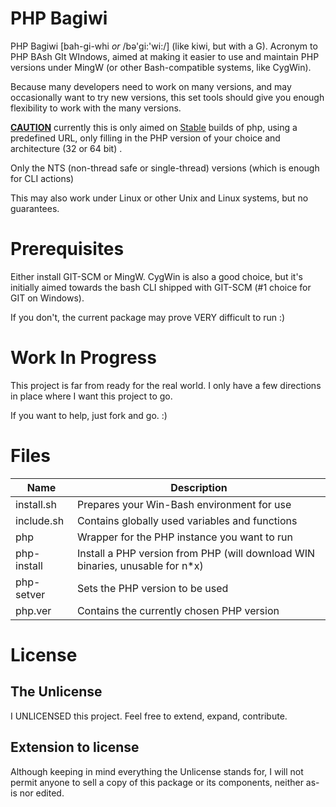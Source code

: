 # PHP Bagiwi

PHP Bagiwi [bah-gi-whi _or_ /bə'gi:'wi:/] (like kiwi, but with a G). Acronym to PHP BAsh GIt WIndows, aimed at making it easier to use and maintain PHP 
versions under MingW (or other Bash-compatible systems, like CygWin).

Because many developers need to work on many versions, and may occasionally want to try new versions,
this set tools should give you enough flexibility to work with the many versions.

<u>**CAUTION**</u> currently this is only aimed on <u>Stable</u> builds of php, using a predefined URL,
only filling in the PHP version of your choice and architecture (32 or 64 bit) . 

Only the NTS (non-thread safe or single-thread) versions (which is enough for CLI actions)

This may also work under Linux or other Unix and Linux systems, but no guarantees.

# Prerequisites
Either install GIT-SCM or MingW. CygWin is also a good choice, but it's initially aimed towards the
bash CLI shipped with GIT-SCM (#1 choice for GIT on Windows).

If you don't, the current package may prove VERY difficult to run :)

# Work In Progress
This project is far from ready for the real world. I only have a few directions in place where I want this project to go.

If you want to help, just fork and go. :)

# Files
| Name        | Description                                                                   |
|-------------|-------------------------------------------------------------------------------|
| install.sh  | Prepares your Win-Bash environment for use                                    |
| include.sh  | Contains globally used variables and functions                                |
| php         | Wrapper for the PHP instance you want to run                                  |
| php-install | Install a PHP version from PHP (will download WIN binaries, unusable for n*x) |
| php-setver  | Sets the PHP version to be used                                               |
| php.ver     | Contains the currently chosen PHP version                                     |

# License
## The Unlicense
I UNLICENSED this project. Feel free to extend, expand, contribute.

## Extension to license
Although keeping in mind everything the Unlicense stands for, I will not permit anyone to sell a copy of this package or its components, neither as-is nor edited.
